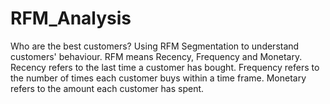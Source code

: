 # RFM_Analysis
Who are the best customers? 
Using RFM Segmentation to understand customers' behaviour.
RFM means Recency, Frequency and Monetary.
Recency refers to the last time a customer has bought.
Frequency refers to the number of times each customer buys within a time frame.
Monetary refers to the amount each customer has spent.
